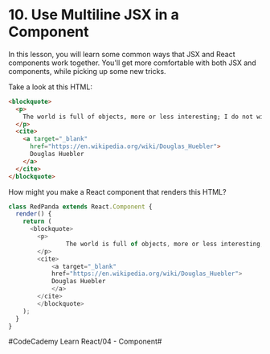 # 10. Use Multiline JSX in a Component
In this lesson, you will learn some common ways that JSX and React components work together. You'll get more comfortable with both JSX and components, while picking up some new tricks.

Take a look at this HTML:

``` html
<blockquote>
  <p>
    The world is full of objects, more or less interesting; I do not wish to add any more.
  </p>
  <cite>
    <a target="_blank"
      href="https://en.wikipedia.org/wiki/Douglas_Huebler">
      Douglas Huebler
    </a>
  </cite>
</blockquote>
```

How might you make a React component that renders this HTML?

``` javascript
class RedPanda extends React.Component {
  render() {
    return (
      <blockquote>
  		<p>
    			The world is full of objects, more or less interesting; I do not wish to add any more.
  		</p>
  		<cite>
    		<a target="_blank"
      		href="https://en.wikipedia.org/wiki/Douglas_Huebler">
      		Douglas Huebler
    		</a>
  		</cite>
		</blockquote>
    );
  }
}
```


#CodeCademy Learn React/04 - Component#